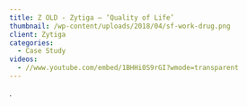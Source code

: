 ```yaml
---
title: Z OLD - Zytiga – ‘Quality of Life’
thumbnail: /wp-content/uploads/2018/04/sf-work-drug.png
client: Zytiga
categories:
  - Case Study
videos:
  - //www.youtube.com/embed/1BHHi0S9rGI?wmode=transparent
---
```

.
